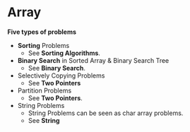 <extoc></extoc>

# Array

__Five types of problems__

- **Sorting** Problems
    - See **Sorting Algorithms**.
- **Binary Search** in Sorted Array & Binary Search Tree
    - See **Binary Search**.
- Selectively Copying Problems
    - See **Two Pointers**
- Partition Problems
    - See **Two Pointers**.
- String Problems
    - String Problems can be seen as char array problems.
    - See **String**


